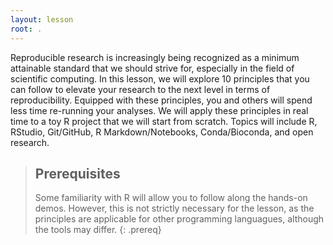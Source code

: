 ```yaml
---
layout: lesson
root: .
---
```


Reproducible research is increasingly being recognized as a minimum attainable 
standard that we should strive for, especially in the field of scientific 
computing. In this lesson, we will explore 10 principles that you can follow 
to elevate your research to the next level in terms of reproducibility. 
Equipped with these principles, you and others will spend less time 
re-running your analyses. We will apply these principles in real time to 
a toy R project that we will start from scratch. Topics will include R, 
RStudio, Git/GitHub, R Markdown/Notebooks, Conda/Bioconda, and open research.

> ## Prerequisites
>
> Some familiarity with R will allow you to follow along the hands-on demos.
> However, this is not strictly necessary for the lesson, as the principles
> are applicable for other programming languagues, although the tools may 
> differ.
{: .prereq}
